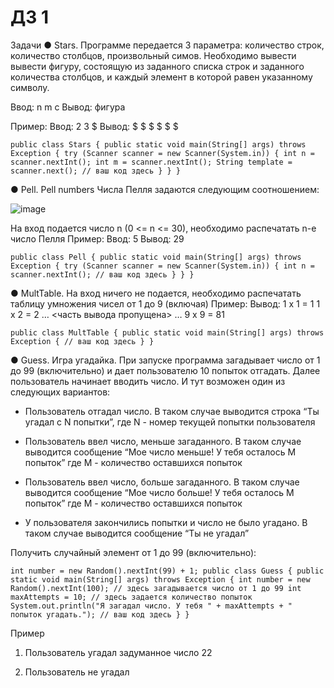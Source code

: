 # ДЗ 1

Задачи
●	Stars. Программе передается 3 параметра: количество строк, количество столбцов, 
произвольный симов. Необходимо вывести вывести фигуру, состоящую из заданного списка 
строк и заданного количества столбцов, и каждый элемент в которой равен указанному символу.

Ввод: n m c
Вывод: фигура

Пример:
Ввод: 
2 3 $
Вывод:
$ $ $
$ $ $


`public class Stars {
  public static void main(String[] args) throws Exception {
    try (Scanner scanner = new Scanner(System.in)) {
      int n = scanner.nextInt();
      int m = scanner.nextInt();
      String template = scanner.next();
      // ваш код здесь
    }
  }
}`

●	Pell. Pell numbers Числа Пелля задаются следующим соотношением:
 
 ![image](https://user-images.githubusercontent.com/99747059/222968900-7472c00a-1af0-4a42-89db-b081adfcd9dd.png)

На вход подается число n (0 <= n <= 30), необходимо распечатать n-e число Пелля
Пример:
Ввод: 
5
Вывод:
29


`public class Pell {
 public static void main(String[] args) throws Exception {
   try (Scanner scanner = new Scanner(System.in)) {
     int n = scanner.nextInt();
     // ваш код здесь
   }
 }
}`



●	MultTable. На вход ничего не подается, необходимо распечатать таблицу умножения чисел от 1 до 9 (включая)
Пример:
Вывод:
1 x 1 = 1
1 x 2 = 2
…
<часть вывода пропущена>
…
9 x 9 = 81

`public class MultTable {
 public static void main(String[] args) throws Exception {
   // ваш код здесь
 }
}`

●	Guess. Игра угадайка. При запуске программа загадывает число от 1 до 99 (включительно) 
и дает пользователю 10 попыток отгадать. Далее пользователь начинает вводить число. 
И тут возможен один из следующих вариантов:
- Пользователь отгадал число. В таком случае выводится строка 
“Ты угадал с N попытки”, где N - номер текущей попытки пользователя

- Пользователь ввел число, меньше загаданного. 
  В таком случае выводится сообщение “Мое число меньше! У тебя осталось M попыток” 
  где M - количество оставшихся попыток

- Пользователь ввел число, больше загаданного. 
  В таком случае выводится сообщение “Мое число больше! У тебя осталось M попыток” 
  где M - количество оставшихся попыток

- У пользователя закончились попытки и число не было угадано. 
  В таком случае выводится сообщение “Ты не угадал” 

Получить случайный элемент от 1 до 99 (включительно):

`int number = new Random().nextInt(99) + 1;
 public class Guess {
 public static void main(String[] args) throws Exception {
   int number = new Random().nextInt(100); // здесь загадывается число от 1 до 99
   int maxAttempts = 10; // здесь задается количество попыток
   System.out.println("Я загадал число. У тебя " + maxAttempts + " попыток угадать.");
   // ваш код здесь
 }
}`


Пример
1. Пользователь угадал задуманное число 22
 

2. Пользователь не угадал

